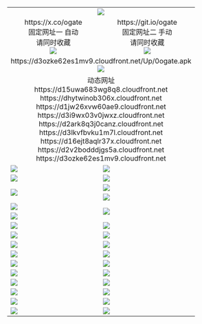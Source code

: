 ﻿<table>
  <tr><td colspan=2 align=center><img src="https://d3ozke62es1mv9.cloudfront.net/Up/oGate.jpg" /></td></tr>
  <tr>
    <td align=center>https://x.co/ogate<br>固定网址一 自动<br>请同时收藏<br><img src="https://d3ozke62es1mv9.cloudfront.net/Up/0WMGD1.png" /></td>
    <td align=center>https://git.io/ogate<br>固定网址二 手动<br>请同时收藏<br><img src="https://d3ozke62es1mv9.cloudfront.net/Up/0WMGD2.png" /></td>
  </tr>
  <tr>
    <td colspan=2 align=center>https://d3ozke62es1mv9.cloudfront.net/Up/0ogate.apk<br><img src="https://d3ozke62es1mv9.cloudfront.net/Up/0ogate.png" /></td>
  </tr>
  <tr><td colspan=2 align=center>动态网址
<br>https://d15uwa683wg8q8.cloudfront.net
<br>https://dhytwinob306x.cloudfront.net
<br>https://d1jw26xvw60ae9.cloudfront.net
<br>https://d3i9wx03v0jwxz.cloudfront.net
<br>https://d2ark8q3j0canz.cloudfront.net
<br>https://d3lkvfbvku1m7l.cloudfront.net
<br>https://d16ejt8aqlr37x.cloudfront.net
<br>https://d2v2bodddjgs5a.cloudfront.net
<br>https://d3ozke62es1mv9.cloudfront.net
    </td>
  </tr>
  <tr>
    <td><a href="https://d3ozke62es1mv9.cloudfront.net/oNote.aspx?id=oGate&from=github" target="_blank"><img src="https://d3ozke62es1mv9.cloudfront.net/Up/0WCYQ.jpg" /></a></td>
    <td><a href="https://d3ozke62es1mv9.cloudfront.net/oNote.aspx?id=oNote&from=github" target="_blank"><img src="https://d3ozke62es1mv9.cloudfront.net/Up/0WZBM0.jpg" /></a></td>
  </tr>
  <tr>
    <td><a href="https://d3ozke62es1mv9.cloudfront.net/ogDY.aspx?from=github" target="_blank"><img src="https://d3ozke62es1mv9.cloudfront.net/Up/DY.jpg"/></a></td>
    <td><a href="https://d3ozke62es1mv9.cloudfront.net/ogST.aspx?from=github" target="_blank"><img src="https://d3ozke62es1mv9.cloudfront.net/Up/ST.jpg"/></a></td>
  </tr>
  <tr>
    <td rowspan=2><a href="https://d3ozke62es1mv9.cloudfront.net/ogUP.aspx?name=WJ.mp4&from=github" target="_blank"><img src="https://d3ozke62es1mv9.cloudfront.net/Up/WJ.jpg" /></a></td>
    <td><a href="https://d3ozke62es1mv9.cloudfront.net/ogUP.aspx?name=DKC.mp4&count=17&from=github" target="_blank"><img src="https://d3ozke62es1mv9.cloudfront.net/Up/DKC.jpg" /></a></td> 
  </tr>
  <tr>
    <td><a href="https://d3ozke62es1mv9.cloudfront.net/ogUP.aspx?name=LRWS.mp4&count=6B:13,5A:10,5B:35,4A:14,4B:19,3A:10,3B:26,2A:16,2B:21,1A:23,1B:29&from=github" target="_blank"><img src="https://d3ozke62es1mv9.cloudfront.net/Up/LRWS.jpg" /></a></td>
  </tr>
  <tr>
    <td><a href="https://d3ozke62es1mv9.cloudfront.net/ogUP.aspx?name=JQR.mp4&count=2&from=github" target="_blank"><img src="https://d3ozke62es1mv9.cloudfront.net/Up/JQR.jpg" /></a></td>   
    <td rowspan=2><a href="https://d3ozke62es1mv9.cloudfront.net/ogUP.aspx?name=JP.mp4&count=9&from=github" target="_blank"><img src="https://d3ozke62es1mv9.cloudfront.net/Up/JP.jpg" /></td>
  </tr>
  <tr>
    <td><a href="https://d3ozke62es1mv9.cloudfront.net/ogUP.aspx?name=ZSJ.mp4&count=16&from=github" target="_blank"><img src="https://d3ozke62es1mv9.cloudfront.net/Up/ZSJ.jpg" /></a></td>
  </tr>
  <tr>
    <td><a href="https://d3ozke62es1mv9.cloudfront.net/ogUP.aspx?name=SSZJ.mp4&count=7&current=2&from=github" target="_blank"><img src="https://d3ozke62es1mv9.cloudfront.net/Up/SSZJ.jpg" /></a></td>
    <td><a href="https://d3ozke62es1mv9.cloudfront.net/ogUP.aspx?name=WH.mp4&from=github" target="_blank"><img src="https://d3ozke62es1mv9.cloudfront.net/Up/WH.jpg" /></a></td>
  </tr>
  <tr>
    <td><a href="https://d3ozke62es1mv9.cloudfront.net/ogUP.aspx?name=DWHM.mp4&from=github" target="_blank"><img src="https://d3ozke62es1mv9.cloudfront.net/Up/DWHM.jpg" /></a></td>
    <td><a href="https://d3ozke62es1mv9.cloudfront.net/ogUP.aspx?name=XTFY.mp4&count=24&from=github" target="_blank"><img src="https://d3ozke62es1mv9.cloudfront.net/Up/XTFY.jpg" /></a></td>
  </tr>
  <tr>
    <td><a href="https://d3ozke62es1mv9.cloudfront.net/ogUP.aspx?name=4SQQ.mp4&count=06:4,05:20&current=06:4&from=github" target="_blank"><img src="https://d3ozke62es1mv9.cloudfront.net/Up/4SQQ0.jpg" /></a></td>
    <td><a href="https://d3ozke62es1mv9.cloudfront.net/ogUP.aspx?name=4SHQ.mp4&count=06:3,05:29&current=06:3&from=github" target="_blank"><img src="https://d3ozke62es1mv9.cloudfront.net/Up/4SHQ0.jpg" /></a></td>
  </tr>
  <tr>
    <td><a href="https://d3ozke62es1mv9.cloudfront.net/ogUP.aspx?name=4SZG.mp4&count=06:2,05:22,04:22&current=06:1&from=github" target="_blank"><img src="https://d3ozke62es1mv9.cloudfront.net/Up/4SZG0.jpg" /></a></td>
    <td><a href="https://d3ozke62es1mv9.cloudfront.net/ogUP.aspx?name=4SDJ.mp4&count=06:2,05:48,04:52&current=06:1&from=github" target="_blank"><img src="https://d3ozke62es1mv9.cloudfront.net/Up/4SDJ0.jpg" /></a></td>
  </tr>
  <tr>
    <td><a href="https://d3ozke62es1mv9.cloudfront.net/onUP.aspx?name=https://x.co/dtw99&from=github" target="_blank"><img src="https://d3ozke62es1mv9.cloudfront.net/Up/0DTW.jpg"/></a></td>
    <td><a href="https://d3ozke62es1mv9.cloudfront.net/onUP.aspx?name=https://d2tyo2h9ydw5hf.cloudfront.net/acenter/&from=github" target="_blank"><img src="https://d3ozke62es1mv9.cloudfront.net/Up/0TDW.jpg" /></a></td>
  </tr>
  <tr>
    <td><a href="https://d3ozke62es1mv9.cloudfront.net/onUP.aspx?name=https://d2r8g7swm7yriq.cloudfront.net/gb/nsc413.htm&from=github" target="_blank"><img src="https://d3ozke62es1mv9.cloudfront.net/Up/0DJY.jpg" /></a></td>
    <td><a href="https://d3ozke62es1mv9.cloudfront.net/onUP.aspx?name=https://dgyo0jey7vwa5.cloudfront.net/xtr/gb/prog204.html&from=github" target="_blank"><img src="https://d3ozke62es1mv9.cloudfront.net/Up/0XTR.jpg" /></a></td>
  </tr>
  <tr>
    <td><a href="https://d3ozke62es1mv9.cloudfront.net/onUP.aspx?name=https://d1o6sqws00r7ay.cloudfront.net&from=github" target="_blank"><img src="https://d3ozke62es1mv9.cloudfront.net/Up/0MHW.jpg" /></a></td>
    <td><a href="https://d3ozke62es1mv9.cloudfront.net/onUP.aspx?name=https://d38z1xzg5vtneh.cloudfront.net&from=github" target="_blank"><img src="https://d3ozke62es1mv9.cloudfront.net/Up/0ZJW.jpg" /></a></td>
  </tr>
  <tr>
    <td><a href="https://d3ozke62es1mv9.cloudfront.net/ogUP.aspx?name=FG.zip&from=github" target="_blank"><img src="https://d3ozke62es1mv9.cloudfront.net/Up/FG.jpg" /></a></td>
    <td><a href="https://d3ozke62es1mv9.cloudfront.net/ogUP.aspx?name=FGA.apk&from=github" target="_blank"><img src="https://d3ozke62es1mv9.cloudfront.net/Up/FGA.jpg" /></a></td>
  </tr>
  <tr>
    <td><a href="https://d3ozke62es1mv9.cloudfront.net/ogUP.aspx?name=U.zip&from=github" target="_blank"><img src="https://d3ozke62es1mv9.cloudfront.net/Up/U.jpg" /></a></td>
    <td><a href="https://d3ozke62es1mv9.cloudfront.net/ogUP.aspx?name=UA.apk&from=github" target="_blank"><img src="https://d3ozke62es1mv9.cloudfront.net/Up/UA.jpg" /></a></td>
  </tr>
  <tr>
    <td><a href="https://d3ozke62es1mv9.cloudfront.net/ogUP.aspx?name=0iPPOTV.zip&from=github" target="_blank"><img src="https://d3ozke62es1mv9.cloudfront.net/Up/0iPPOTV.jpg" /></a></td>
    <td><a href="https://d3ozke62es1mv9.cloudfront.net/ogUP.aspx?name=0iNTD.apk&from=github" target="_blank"><img src="https://d3ozke62es1mv9.cloudfront.net/Up/0iNTD.jpg" /></a></td>
  </tr>
</table>

